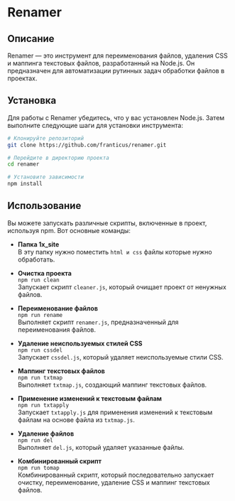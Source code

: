 # Renamer

## Описание

Renamer — это инструмент для переименования файлов, удаления CSS и маппинга текстовых файлов, разработанный на Node.js. Он предназначен для автоматизации рутинных задач обработки файлов в проектах.

## Установка

Для работы с Renamer убедитесь, что у вас установлен Node.js. Затем выполните следующие шаги для установки инструмента:

```bash
# Клонируйте репозиторий
git clone https://github.com/franticus/renamer.git

# Перейдите в директорию проекта
cd renamer

# Установите зависимости
npm install
```

## Использование

Вы можете запускать различные скрипты, включенные в проект, используя npm. Вот основные команды:

- **Папка 1x_site**  
  В эту папку нужно поместить `html и css` файлы которые нужно обработать.

- **Очистка проекта**  
  `npm run clean`  
  Запускает скрипт `cleaner.js`, который очищает проект от ненужных файлов.

- **Переименование файлов**  
  `npm run rename`  
  Выполняет скрипт `renamer.js`, предназначенный для переименования файлов.

- **Удаление неиспользуемых стилей CSS**  
  `npm run cssdel`  
  Запускает `cssdel.js`, который удаляет неиспользуемые стили CSS.

- **Маппинг текстовых файлов**  
  `npm run txtmap`  
  Выполняет `txtmap.js`, создающий маппинг текстовых файлов.

- **Применение изменений к текстовым файлам**  
  `npm run txtapply`  
  Запускает `txtapply.js` для применения изменений к текстовым файлам на основе файла из `txtmap.js`.

- **Удаление файлов**  
  `npm run del`  
  Выполняет `del.js`, который удаляет указанные файлы.

- **Комбинированный скрипт**  
  `npm run tomap`  
  Комбинированный скрипт, который последовательно запускает очистку, переименование, удаление CSS и маппинг текстовых файлов.
